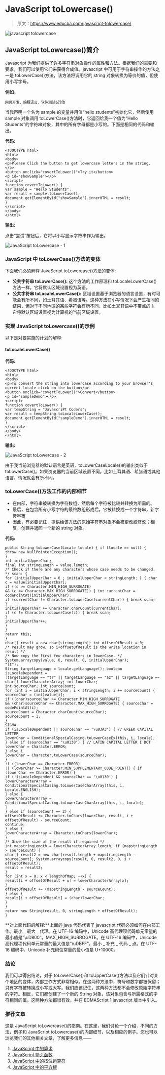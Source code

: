 # JavaScript toLowercase()

> 原文：<https://www.educba.com/javascript-tolowercase/>

![javascript tolowercase](img/4874a0a27c1cbbfb6d9068e38323d42c.png)



## JavaScript toLowercase()简介

Javascript 为我们提供了许多字符串对象操作的属性和方法。根据我们的需要和要求，我们可以使用它们来获得合成值。javascript 中可用于字符串操作的方法之一是 toLowerCase()方法，该方法将调用它的 string 对象转换为等价的值，但使用小写字母。

**例如，**

<small>网页开发、编程语言、软件测试&其他</small>

当我声明一个名为 sample 的变量并用值“hello students”初始化它，然后使用 sample 对象调用 toLowerCase()方法时，它返回给我一个值为“Hello Students”的字符串对象，其中的所有字母都是小写的。下面是相同的代码和输出。

**代码:**

```
<!DOCTYPE html>
<html>
<body>
<p>Please Click the button to get lowercase letters in the string. </p>
<button onclick="covertToLower()">Try it</button>
<p id="showSample"></p>
<script>
function covertToLower() {
var sample = "Hello Students";
var result = sample.toLowerCase(); document.getElementById("showSample").innerHTML = result;
}
</script>
</body>
</html>
```

**输出:**

点击“尝试”按钮后，它将以小写显示字符串作为输出。

![JavaScript toLowercase - 1](img/9a1c51c55eebf60d69678f1205d843d2.png)



### JavaScript 中 toLowerCase()方法的变体

下面我们必须解释 JavaScript toLowercase()方法的变体:

*   **公共字符串 toLowerCase():** 这个方法的工作原理和 toLocaleLowerCase()方法一样。它将默认区域设置视为英语。
*   **公共字符串 toLocaleLowerCase():** 区域设置基于浏览器的语言设置，有时可能会有所不同，如土耳其语、希腊语等。这种方法在小写情况下会产生相同的结果，但对于不同地区的某些字符会有所不同，比如土耳其语中不带点的 I。它将默认区域设置视为计算机的当前区域设置。

### 实现 JavaScript toLowercase()的示例

以下是对要实施的计划的解释:

#### toLocaleLowerCase()

**代码:**

```
<!DOCTYPE html>
<html>
<body>
<p>To convert the string into lowercase according to your browser's current locale click on the button</p>
<button onclick="covertToLower()">Convert</button>
<p id="sampleDemo"></p>
<script>
function covertToLower() {
var tempString = "JavascriPt Coders";
var result = tempString.toLocaleLowerCase(); document.getElementById("sampleDemo").innerHTML = result;
}
</script>
</body>
</html>
```

**输出:**

![JavaScript toLowercase - 2](img/ab87e3651cb4a4edfdd6b2bee4c0f460.png)



由于我当前浏览器的默认语言是英语，toLowerCaseLocale()的输出类似于 toLowerCase()。如果浏览器的当前区域设置不同，比如土耳其语、希腊语或其他语言，情况就会有所不同。

### toLowerCase()方法工作的内部细节

*   在内部，字符串被转换为字符数组，然后每个字符被比较并转换为所需的。
*   最后，在包含所有小写字符的最终数组形成后，它被转换成一个字符串，新字符串被
*   因此，有必要记住，提供给该方法的原始字符串对象不会被更改或修改；相反，创建并返回一个新的 string 对象。

**代码:**

```
public String toLowerCase(Locale locale) { if (locale == null) {
throw new NullPointerException();
}
int initialUpperChar;
final int stringLength = value.length;
/* Check if there are any characters whose case needs to be changed. */ scan: {
for (initialUpperChar = 0 ; initialUpperChar < stringLength; ) { char c = value[initialUpperChar];
if ((c >= Character.MIN_HIGH_SURROGATE)
&& (c <= Character.MAX_HIGH_SURROGATE)) { int currentChar = codePointAt(initialUpperChar);
if (currentChar != Character.toLowerCase(currentChar)) { break scan;
}
initialUpperChar += Character.charCount(currentChar);
if (c != Character.toLowerCase(c)) { break scan;
}
initialUpperChar++;
}
}
return this;
}
char[] result = new char[stringLength]; int offsetOfResult = 0;
/* result may grow, so i+offsetOfResult is the write location in result */
/* Now copy the first few characters in lowerCase. */ System.arraycopy(value, 0, result, 0, initialUpperChar);
"lt");
String targetLanguage = locale.getLanguage(); boolean isLocaleDependent =
(targetLanguage == "tr" || targetLanguage == "az" || targetLanguage ==
char[] lowerCharacterArray; int lowerChar;
int sourceChar; int sourceCount;
for (int i = initialUpperChar; i < stringLength; i += sourceCount) { sourceChar = (int)value[i];
if ((char)sourceChar >= Character.MIN_HIGH_SURROGATE
&& (char)sourceChar <= Character.MAX_HIGH_SURROGATE) { sourceChar = codePointAt(i);
sourceCount = Character.charCount(sourceChar);
sourceCount = 1;
}
SIGMA
if (isLocaleDependent || sourceChar == '\u03A3') { // GREEK CAPITAL LETTER
lowerChar = ConditionalSpecialCasing.toLowerCaseEx(this, i, locale);
} else if (sourceChar == '\u0130') { // LATIN CAPITAL LETTER I DOT lowerChar = Character.ERROR;
} else {
lowerChar = Character.toLowerCase(sourceChar);
}
if ((lowerChar == Character.ERROR)
|| (lowerChar >= Character.MIN_SUPPLEMENTARY_CODE_POINT)) { if (lowerChar == Character.ERROR) {
if (!isLocaleDependent && sourceChar == '\u0130') { lowerCharacterArray =
ConditionalSpecialCasing.toLowerCaseCharArray(this, i,
Locale.ENGLISH);
} else {
lowerCharacterArray = ConditionalSpecialCasing.toLowerCaseCharArray(this, i, locale);
}
} else if (sourceCount == 2) {
offsetOfResult += Character.toChars(lowerChar, result, i + offsetOfResult) - sourceCount;
continue;
} else {
lowerCharacterArray = Character.toChars(lowerChar);
}
/* Grow the size of the result if required */
int mapstringLength = lowerCharacterArray.length; if (mapstringLength > sourceCount) {
char[] result2 = new char[result.length + mapstringLength - sourceCount]; System.arraycopy(result, 0, result2, 0, i + offsetOfResult);
result = result2;
}
for (int x = 0; x < lengthOfMap; ++x) {
result[i + offsetOfResult + x] = lowerCharacterArray[x];
}
offsetOfResult += (mapstringLength - sourceCount);
} else {
result[i + offsetOfResult] = (char)lowerChar;
}
}
return new String(result, 0, stringLength + offsetOfResult);
}
```

**对上面代码的解释:**上面的 java 代码代表了 javascript 代码必须如何在内部工作。最小 _ 最大 _ 代理。在 UTF-16 编码中，Unicode 高代理项代码单元常量的最小值是“\uD800”。MAX_HIGH_SURROGATE。在 UTF-16 编码中，Unicode 高代理项代码单元常量的最大值是“\uDBFF”。最小 _ 补充 _ 代码 _ 点。在 UTF-16 编码中，Unicode 补充码位常量的最小值是 U+10000。

### 结论

我们可以得出结论，对于 toLowerCase()和 toUpperCase()方法以及它们针对某个地区的变体，内部工作方式非常相似。在这两种方法中，符号和数字都被保留；只有字符被转换成小写或大写。我们应该记住，这两种方法都不会修改原始字符串的字符。相反，它们都创建了一个新的 String 对象，该对象包含与所需格式的字符相同的值。这两种方法都很有效，并在 ECMAScript 1 javascript 版本中引入。

### 推荐文章

这是 JavaScript toLowercase()的指南。在这里，我们讨论一个介绍，不同的方法，例子和 JavaScript toLowercase()的内部细节，以及相应的例子。您也可以浏览我们的其他相关文章，了解更多信息——

1.  [JavaScript 中的算术](https://www.educba.com/arithmetic-operators-in-javascript/)
2.  [JavaScript 箭头函数](https://www.educba.com/javascript-arrow-function/)
3.  [JavaScript 中的按位运算符](https://www.educba.com/bitwise-operators-in-javascript/)
4.  [JavaScript 中的平方根](https://www.educba.com/square-root-in-javascript/)





